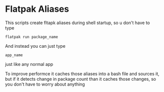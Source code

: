 # Flatpak Aliases

This scripts create fltapk aliases during shell startup, so u don't have to type 

	flatpak run package_name

And instead you can just type

	app_name
	
just like any normal app

To improve performce it caches those aliases into a bash file and sources it,
but if it detects change in package count than it caches those changes, so you don't have to worry about anything	

